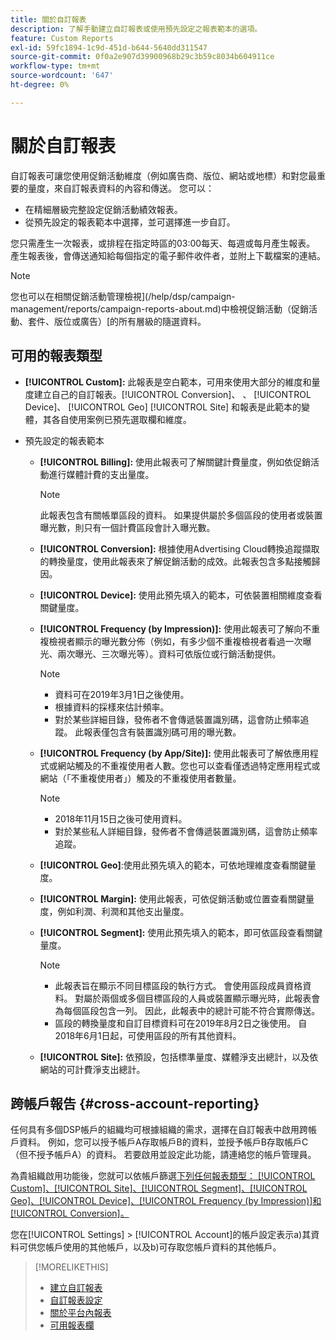 ```yaml
---
title: 關於自訂報表
description: 了解手動建立自訂報表或使用預先設定之報表範本的選項。
feature: Custom Reports
exl-id: 59fc1894-1c9d-451d-b644-5640dd311547
source-git-commit: 0f0a2e907d39900968b29c3b59c8034b604911ce
workflow-type: tm+mt
source-wordcount: '647'
ht-degree: 0%

---
```


# 關於自訂報表

自訂報表可讓您使用促銷活動維度（例如廣告商、版位、網站或地標）和對您最重要的量度，來自訂報表資料的內容和傳送。 您可以：

* 在精細層級完整設定促銷活動績效報表。
* 從預先設定的報表範本中選擇，並可選擇進一步自訂。

您只需產生一次報表，或排程在指定時區的03:00每天、每週或每月產生報表。 產生報表後，會傳送通知給每個指定的電子郵件收件者，並附上下載檔案的連結。

>[!NOTE]
>
>您也可以在相關促銷活動管理檢視](/help/dsp/campaign-management/reports/campaign-reports-about.md)中檢視促銷活動（促銷活動、套件、版位或廣告）[的所有層級的隨選資料。

## 可用的報表類型

* **[!UICONTROL Custom]:** 此報表是空白範本，可用來使用大部分的維度和量度建立自己的自訂報表。[!UICONTROL Conversion]、 、  [!UICONTROL Device]、  [!UICONTROL Geo] [!UICONTROL Site] 和報表是此範本的變體，其各自使用案例已預先選取欄和維度。

* 預先設定的報表範本

   * **[!UICONTROL Billing]:** 使用此報表可了解關鍵計費量度，例如依促銷活動進行媒體計費的支出量度。

      >[!NOTE]
      >
      >此報表包含有關帳單區段的資料。 如果提供屬於多個區段的使用者或裝置曝光數，則只有一個計費區段會計入曝光數。

   * **[!UICONTROL Conversion]:** 根據使用Advertising Cloud轉換追蹤擷取的轉換量度，使用此報表來了解促銷活動的成效。此報表包含多點接觸歸因。

   * **[!UICONTROL Device]:** 使用此預先填入的範本，可依裝置相關維度查看關鍵量度。

   * **[!UICONTROL Frequency (by Impression)]:** 使用此報表可了解向不重複檢視者顯示的曝光數分佈（例如，有多少個不重複檢視者看過一次曝光、兩次曝光、三次曝光等）。資料可依版位或行銷活動提供。

      >[!NOTE]
      >
      >* 資料可在2019年3月1日之後使用。
      >* 根據資料的採樣來估計頻率。
      >* 對於某些詳細目錄，發佈者不會傳遞裝置識別碼，這會防止頻率追蹤。 此報表僅包含有裝置識別碼可用的曝光數。


   * **[!UICONTROL Frequency (by App/Site)]:** 使用此報表可了解依應用程式或網站觸及的不重複使用者人數。您也可以查看僅透過特定應用程式或網站（「不重複使用者」）觸及的不重複使用者數量。

      >[!NOTE]
      >
      >* 2018年11月15日之後可使用資料。
      >* 對於某些私人詳細目錄，發佈者不會傳遞裝置識別碼，這會防止頻率追蹤。


   * **[!UICONTROL Geo]**:使用此預先填入的範本，可依地理維度查看關鍵量度。

   * **[!UICONTROL Margin]:** 使用此報表，可依促銷活動或位置查看關鍵量度，例如利潤、利潤和其他支出量度。

   * **[!UICONTROL Segment]:** 使用此預先填入的範本，即可依區段查看關鍵量度。

      >[!NOTE]
      >
      >* 此報表旨在顯示不同目標區段的執行方式。 會使用區段成員資格資料。 對屬於兩個或多個目標區段的人員或裝置顯示曝光時，此報表會為每個區段包含一列。 因此，此報表中的總計可能不符合實際傳送。
      >* 區段的轉換量度和自訂目標資料可在2019年8月2日之後使用。 自2018年6月1日起，可使用區段的所有其他資料。


   * **[!UICONTROL Site]:** 依預設，包括標準量度、媒體淨支出總計，以及依網站的可計費淨支出總計。

## 跨帳戶報告 {#cross-account-reporting}

任何具有多個DSP帳戶的組織均可根據組織的需求，選擇在自訂報表中啟用跨帳戶資料。 例如，您可以授予帳戶A存取帳戶B的資料，並授予帳戶B存取帳戶C（但不授予帳戶A）的資料。 若要啟用並設定此功能，請連絡您的帳戶管理員。

為貴組織啟用功能後，您就可以依帳戶篩選[下列任何報表類型： [!UICONTROL Custom]、[!UICONTROL Site]、[!UICONTROL Segment]、[!UICONTROL Geo]、[!UICONTROL Device]、[!UICONTROL Frequency (by Impression)]和[!UICONTROL Conversion]。](report-settings.md)

您在[!UICONTROL Settings] > [!UICONTROL Account]的帳戶設定表示a)其資料可供您帳戶使用的其他帳戶，以及b)可存取您帳戶資料的其他帳戶。

>[!MORELIKETHIS]
>
>* [建立自訂報表](/help/dsp/reports/report-create.md)
>* [自訂報表設定](/help/dsp/reports/report-settings.md)
>* [關於平台內報表](/help/dsp/campaign-management/reports/campaign-reports-about.md)
>* [可用報表欄](/help/dsp/reports/report-columns.md)


